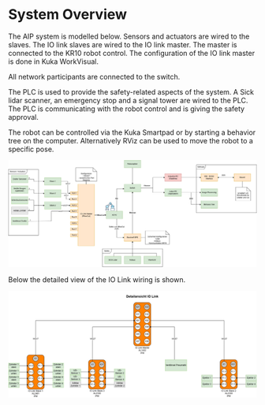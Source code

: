 # System Overview
The AIP system is modelled below. Sensors and actuators are wired to the slaves. The IO link slaves are wired to the IO link master. The master is connected to the KR10 robot control. The configuration of the IO link master is done in Kuka WorkVisual.

All network participants are connected to the switch.

The PLC is used to provide the safety-related aspects of the system. A Sick lidar scanner, an emergency stop and a signal tower are wired to the PLC. The PLC is communicating with the robot control and is giving the safety approval.

The robot can be controlled via the Kuka Smartpad or by starting a behavior tree on the computer. Alternatively RViz can be used to move the robot to a specific pose.

<img src="..\images\20231106_AIP-Overview-Detailed.png" alt="system_overview" width="1000">


Below the detailed view of the IO Link wiring is shown.

<img src="..\images\20231106_Detailansicht IO Link.png" alt="system_overview" width="1000">


